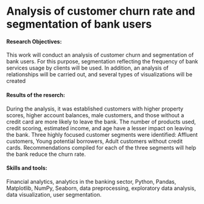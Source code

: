 # Analysis of customer churn rate and segmentation of bank users

#### Research Objectives: 
This work will conduct an analysis of customer churn and segmentation of bank users. For this purpose, segmentation reflecting the frequency of bank services usage by clients will be used. In addition, an analysis of relationships will be carried out, and several types of visualizations will be created

#### Results of the reserch: 
During the analysis, it was established сustomers with higher property scores, higher account balances, male customers, and those without a credit card are more likely to leave the bank. The number of products used, credit scoring, estimated income, and age have a lesser impact on leaving the bank. Three highly focused customer segments were identified: Affluent customers, Young potential borrowers, Adult customers without credit cards. Recommendations compiled for each of the three segments will help the bank reduce the churn rate.

#### Skills and tools: 
Financial analytics, analytics in the banking sector, Python, Pandas, Matplotlib, NumPy, Seaborn, data preprocessing, exploratory data analysis, data visualization, user segmentation.
